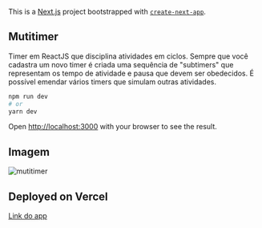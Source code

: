 This is a [Next.js](https://nextjs.org/) project bootstrapped with [`create-next-app`](https://github.com/vercel/next.js/tree/canary/packages/create-next-app).

## Mutitimer

Timer em ReactJS que disciplina atividades em ciclos.
Sempre que você cadastra um novo timer é criada uma sequência de "subtimers"
que representam os tempo de atividade e pausa que devem ser obedecidos. É possível emendar 
vários timers que simulam outras atividades.

```bash
npm run dev
# or
yarn dev
```

Open [http://localhost:3000](http://localhost:3000) with your browser to see the result.


## Imagem

<img src="https://firebasestorage.googleapis.com/v0/b/my-images-debc9.appspot.com/o/projetos%2Fmultitimer%2Fmultitimer01.png?alt=media&token=89cf594b-96cd-4dd1-bcf5-d4634077c742" alt="mutitimer" />




## Deployed on Vercel

<a href="multitimer.vercel.app" target="_blank">Link do app</a>

